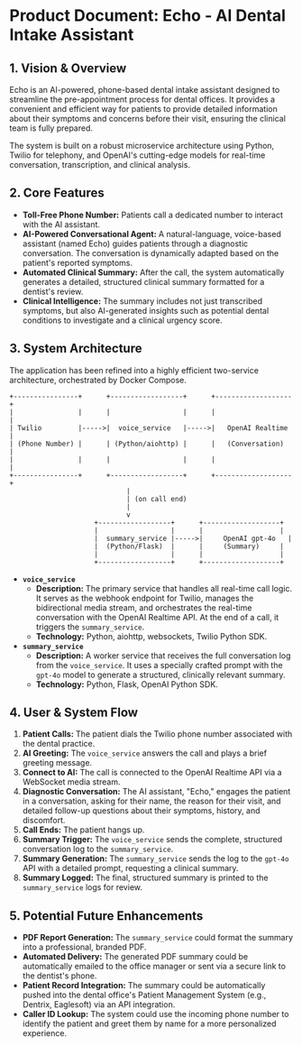 # Product Document: Echo - AI Dental Intake Assistant

## 1. Vision & Overview

Echo is an AI-powered, phone-based dental intake assistant designed to streamline the pre-appointment process for dental offices. It provides a convenient and efficient way for patients to provide detailed information about their symptoms and concerns before their visit, ensuring the clinical team is fully prepared.

The system is built on a robust microservice architecture using Python, Twilio for telephony, and OpenAI's cutting-edge models for real-time conversation, transcription, and clinical analysis.

## 2. Core Features

-   **Toll-Free Phone Number:** Patients call a dedicated number to interact with the AI assistant.
-   **AI-Powered Conversational Agent:** A natural-language, voice-based assistant (named Echo) guides patients through a diagnostic conversation. The conversation is dynamically adapted based on the patient's reported symptoms.
-   **Automated Clinical Summary:** After the call, the system automatically generates a detailed, structured clinical summary formatted for a dentist's review.
-   **Clinical Intelligence:** The summary includes not just transcribed symptoms, but also AI-generated insights such as potential dental conditions to investigate and a clinical urgency score.

## 3. System Architecture

The application has been refined into a highly efficient two-service architecture, orchestrated by Docker Compose.

```
+----------------+      +------------------+      +-------------------+
|                |      |                  |      |                   |
| Twilio         |----->|  voice_service   |----->|   OpenAI Realtime |
| (Phone Number) |      | (Python/aiohttp) |      |   (Conversation)  |
|                |      |                  |      |                   |
+----------------+      +------------------+      +-------------------+
                             |
                             | (on call end)
                             |
                             v
                     +------------------+      +-------------------+
                     |                  |      |                   |
                     |  summary_service |----->|     OpenAI gpt-4o   |
                     |  (Python/Flask)  |      |     (Summary)     |
                     |                  |      |                   |
                     +------------------+      +-------------------+
```

-   **`voice_service`**
    -   **Description:** The primary service that handles all real-time call logic. It serves as the webhook endpoint for Twilio, manages the bidirectional media stream, and orchestrates the real-time conversation with the OpenAI Realtime API. At the end of a call, it triggers the `summary_service`.
    -   **Technology:** Python, aiohttp, websockets, Twilio Python SDK.
-   **`summary_service`**
    -   **Description:** A worker service that receives the full conversation log from the `voice_service`. It uses a specially crafted prompt with the `gpt-4o` model to generate a structured, clinically relevant summary.
    -   **Technology:** Python, Flask, OpenAI Python SDK.

## 4. User & System Flow

1.  **Patient Calls:** The patient dials the Twilio phone number associated with the dental practice.
2.  **AI Greeting:** The `voice_service` answers the call and plays a brief greeting message.
3.  **Connect to AI:** The call is connected to the OpenAI Realtime API via a WebSocket media stream.
4.  **Diagnostic Conversation:** The AI assistant, "Echo," engages the patient in a conversation, asking for their name, the reason for their visit, and detailed follow-up questions about their symptoms, history, and discomfort.
5.  **Call Ends:** The patient hangs up.
6.  **Summary Trigger:** The `voice_service` sends the complete, structured conversation log to the `summary_service`.
7.  **Summary Generation:** The `summary_service` sends the log to the `gpt-4o` API with a detailed prompt, requesting a clinical summary.
8.  **Summary Logged:** The final, structured summary is printed to the `summary_service` logs for review.

## 5. Potential Future Enhancements

-   **PDF Report Generation:** The `summary_service` could format the summary into a professional, branded PDF.
-   **Automated Delivery:** The generated PDF summary could be automatically emailed to the office manager or sent via a secure link to the dentist's phone.
-   **Patient Record Integration:** The summary could be automatically pushed into the dental office's Patient Management System (e.g., Dentrix, Eaglesoft) via an API integration.
-   **Caller ID Lookup:** The system could use the incoming phone number to identify the patient and greet them by name for a more personalized experience.
